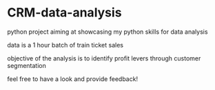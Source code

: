 # CRM-data-analysis

python project aiming at showcasing my python skills for data analysis

data is a 1 hour batch of train ticket sales

objective of the analysis is to identify profit levers through customer segmentation

feel free to have a look and provide feedback!
